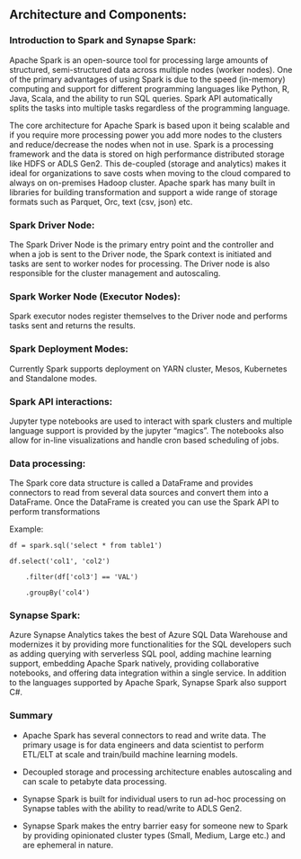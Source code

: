 ## Architecture and Components:

### Introduction to Spark and Synapse Spark:

Apache Spark is an open-source tool for processing large amounts of structured, semi-structured data across multiple nodes (worker nodes). One of the primary advantages of using Spark is due to the speed (in-memory) computing and support for different programming languages like Python, R, Java, Scala, and the ability to run SQL queries. Spark API automatically splits the tasks into multiple tasks regardless of the programming language.

The core architecture for Apache Spark is based upon it being scalable and ­if you require more processing power you add more nodes to the clusters and reduce/decrease the nodes when not in use. Spark is a processing framework and the data is stored on high performance distributed storage like HDFS or ADLS Gen2. This de-coupled (storage and analytics) makes it ideal for organizations to save costs when moving to the cloud compared to always on on-premises Hadoop cluster. Apache spark has many built in libraries for building transformation and support a wide range of storage formats such as Parquet, Orc, text (csv, json) etc.

### Spark Driver Node:

The Spark Driver Node is the primary entry point and the controller and when a job is sent to the Driver node, the Spark context is initiated and tasks are sent to worker nodes for processing. The Driver node is also responsible for the cluster management and autoscaling.

### Spark Worker Node (Executor Nodes):

Spark executor nodes register themselves to the Driver node and performs tasks sent and returns the results.

### Spark Deployment Modes:

Currently Spark supports deployment on YARN cluster, Mesos, Kubernetes and Standalone modes.

### Spark API interactions:

Jupyter type notebooks are used to interact with spark clusters and multiple language support is provided by the jupyter “magics”. The notebooks also allow for in-line visualizations and handle cron based scheduling of jobs.

### Data processing:

The Spark core data structure is called a DataFrame and provides connectors to read from several data sources and convert them into a DataFrame. Once the DataFrame is created you can use the Spark API to perform transformations

Example:

```spark
df = spark.sql('select * from table1')

df.select('col1', 'col2')

​    .filter(df['col3'] == 'VAL')

​    .groupBy('col4')
```

### Synapse Spark:

Azure Synapse Analytics takes the best of Azure SQL Data Warehouse and modernizes it by providing more functionalities for the SQL developers such as adding querying with serverless SQL pool, adding machine learning support, embedding Apache Spark natively, providing collaborative notebooks, and offering data integration within a single service. In addition to the languages supported by Apache Spark, Synapse Spark also support C#.

### Summary

*    Apache Spark has several connectors to read and write data. The primary usage is for data engineers and data scientist to perform ETL/ELT at scale and train/build machine learning models.

*    Decoupled storage and processing architecture enables autoscaling and can scale to petabyte data processing.

*    Synapse Spark is built for individual users to run ad-hoc processing on Synapse tables with the ability to read/write to ADLS Gen2.

*    Synapse Spark makes the entry barrier easy for someone new to Spark by providing opinionated cluster types (Small, Medium, Large etc.) and are ephemeral in nature.